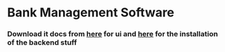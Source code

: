 # Bank Management Software

### Download it docs from [here](https://gitlab.com/sciter-engine/sciter-js-sdk) for ui and [here](https://www.rust-lang.org/tools/install) for the installation of the backend stuff